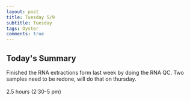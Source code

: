 ```yaml
---
layout: post
title: Tuesday 5/9
subtitle: Tuesday
tags: Oyster
comments: true
---
```


## Today's Summary
Finished the RNA extractions form last week by doing the RNA QC. Two samples need to be redone, will do that on thursday.
<br> <br>
2.5 hours (2:30-5 pm)
